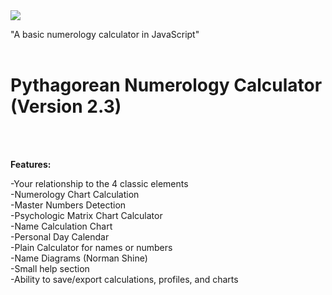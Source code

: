 <img src="https://i.imgur.com/DNoV6Yk.png">

"A basic numerology calculator in JavaScript"<br><br>

<H1>Pythagorean Numerology Calculator (Version 2.3)</H1><br><br>

<b>Features:</b>

-Your relationship to the 4 classic elements<br>
-Numerology Chart Calculation<br>
-Master Numbers Detection<br>
-Psychologic Matrix Chart Calculator<br>
-Name Calculation Chart<br>
-Personal Day Calendar<br>
-Plain Calculator for names or numbers<br>
-Name Diagrams (Norman Shine)<br>
-Small help section<br>
-Ability to save/export calculations, profiles, and charts
